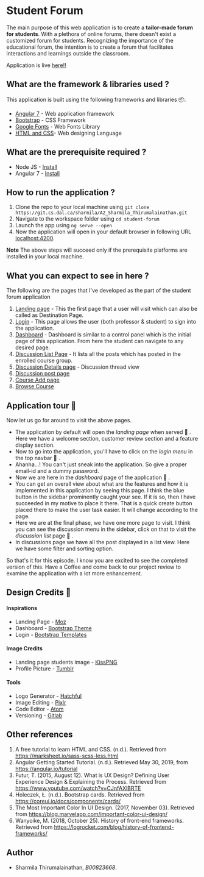 # Student Forum
The main purpose of this web application is to create a **tailor-made forum for students**. With a plethora of online forums, there doesn't exist a customized forum for students. Recognizing the importance of the educational forum, the intention is to create a forum that facilitates interactions and learnings outside the classroom.   

  Application is live [here!!](https://student-forum-2019.herokuapp.com/home)

## What are the framework & libraries used ?
This application is built using the following frameworks and libraries :package:.
* [Angular 7](https://angular.io/) - Web application framework
* [Bootstrap](https://getbootstrap.com/)  - CSS Framework
* [Google Fonts](https://fonts.google.com/) - Web Fonts Library
* [HTML and CSS](https://www.w3schools.com/html/)- Web designing Language


## What are the prerequisite required ?
 * Node JS - [Install](https://nodejs.org/en/download/)
 * Angular 7 - [Install](https://angular.io/guide/setup-local)

## How to run the application ?

1. Clone the repo to your local machine using `git clone https://git.cs.dal.ca/sharmila/A2_Sharmila_Thirumalainathan.git`
2. Navigate to the workspace folder using `cd student-forum`
3. Launch the app using `ng serve --open`
4. Now the application will open in your default browser in following URL [localhost:4200](http:\\localhost:4200\home).

**Note** The above steps will succeed only if the prerequisite platforms are installed in your local machine.

## What you can expect to see in here ?
The following are the pages that I've developed as the part of the student forum application

1. [Landing page](https://student-forum-2019.herokuapp.com\home) - This the first page that a user will visit which can also be called as Destination Page.
2. [Login](https://student-forum-2019.herokuapp.com\login) - This page allows the user (both professor & student) to sign into the application.
3. [Dashboard](https://student-forum-2019.herokuapp.com\dashboard) - Dashboard is similar to a control panel which is the initial page of this application. From here the student can navigate to any desired page.
4. [Discussion List Page](https://student-forum-2019.herokuapp.com\discussions) - It lists all the posts which has posted in the enrolled course group.
5. [Discussion Details page](https://student-forum-2019.herokuapp.com/discussions/details) - Discussion thread view
6. [Discussion post page](https://student-forum-2019.herokuapp.com/discussions/add)
7. [Course Add page](https://student-forum-2019.herokuapp.com/course/add)
8. [Browse Course](https://student-forum-2019.herokuapp.com/course/browse?keyword=csc)

## Application tour :rocket:
Now let us go for around to visit the above pages.

* The application by default will open the *landing page* when served :checkered_flag: . Here we have a welcome section, customer review section and a feature display section.
* Now to go into the application, you'll have to click on the *login menu* in the top navbar :checkered_flag: .
* Ahanha...! You can't just sneak into the application. So give a proper email-id and a dummy password.
* Now we are here in the *dashboard* page of the application :checkered_flag: .
* You can get an overall view about what are the features and how it is implemented in this application by seeing this page. I think the blue button in the sidebar prominently caught your see. If it is so, then I have succeeded in my motive to place it there. That is a quick create button placed there to make the user task easier. It will change according to the page.
* Here we are at the final phase, we have one more page to visit. I think you can see the discussion menu in the sidebar, click on that to visit the *discussion list* page :checkered_flag: .
* In discussions page we have all the post displayed in a list view. Here we have some filter and sorting option.

So that's it for this episode. I know you are excited to see the completed version of this. Have a Coffee and come back to our project review to examine the application with a lot more enhancement.

## Design Credits :art:

#### Inspirations
* Landing Page - [Moz](https://instapage.com/blog/landing-page-examples)
* Dashboard - [Bootstrap Theme](https://getbootstrap.com/docs/4.1/examples/dashboard/#)
* Login - [Bootstrap Templates](https://freshdesignweb.com/css-login-form-templates/)

#### Image Credits

* Landing page students image - [KissPNG](https://www.kisspng.com/png-international-student-scholarship-university-colle-442497/)
* Profile Picture - [Tumblr](https://www.tumblr.com/search/chandler%20icons%20season%202)

#### Tools

* Logo Generator - [Hatchful](https://hatchful.shopify.com/)
* Image Editing - [Pixlr](https://pixlr.com/x/)
* Code Editor - [Atom](https://atom.io/)
* Versioning - [Gitlab](https://git.cs.dal.ca/sharmila/A2_Sharmila_Thirumalainathan)

## Other references

1. A free tutorial to learn HTML and CSS. (n.d.). Retrieved from https://marksheet.io/sass-scss-less.html
2. Angular Getting Started Tutorial. (n.d.). Retrieved May 30, 2019, from https://angular.io/tutorial
3. Futur, T. (2015, August 12). What is UX Design? Defining User Experience Design & Explaining the Process. Retrieved from https://www.youtube.com/watch?v=CJnfAXlBRTE
4. Holeczek, Ł. (n.d.). Bootstrap cards. Retrieved from https://coreui.io/docs/components/cards/
5. The Most Important Color In UI Design. (2017, November 03). Retrieved from https://blog.marvelapp.com/important-color-ui-design/
6. Wanyoike, M. (2018, October 25). History of front-end frameworks. Retrieved from https://logrocket.com/blog/history-of-frontend-frameworks/

## Author
- Sharmila Thirumalainathan, *B00823668*.
